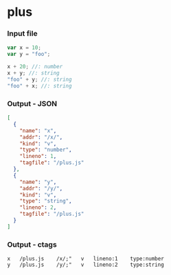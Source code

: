 # plus

### Input file

```js
var x = 10;
var y = "foo";

x + 20; //: number
x + y; //: string
"foo" + y; //: string
"foo" + x; //: string
```

### Output - JSON

```json
[
  {
    "name": "x",
    "addr": "/x/",
    "kind": "v",
    "type": "number",
    "lineno": 1,
    "tagfile": "/plus.js"
  },
  {
    "name": "y",
    "addr": "/y/",
    "kind": "v",
    "type": "string",
    "lineno": 2,
    "tagfile": "/plus.js"
  }
]
```

### Output - ctags

```ctags
x	/plus.js	/x/;"	v	lineno:1	type:number
y	/plus.js	/y/;"	v	lineno:2	type:string

```
